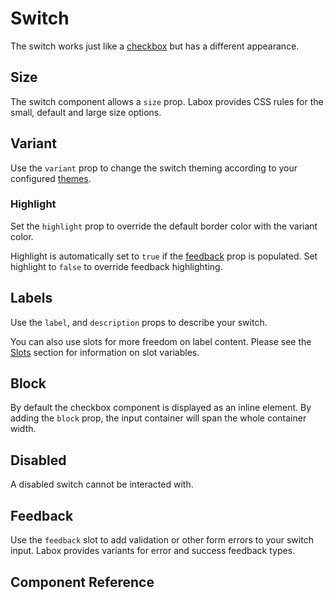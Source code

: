 # Switch <Tag text="<LSwitch>" />

The switch works just like a [checkbox](/labox/components/checkbox) but has a different appearance.

<Snippet :code="example" />

## Size

The switch component allows a `size` prop. Labox provides CSS rules for the small, default and large size options.

<Snippet :code="sizes" />

## Variant

Use the `variant` prop to change the switch theming according to your configured [themes](/labox/configuration/themes/).

<Snippet :code="variants" />

### Highlight

Set the `highlight` prop to override the default border color with the variant color.

<Snippet :code="highlight" />

Highlight is automatically set to `true` if the [feedback](#feedback) prop is populated. Set highlight to `false` to override feedback highlighting.

<Snippet :code="highlightFeedback" />

## Labels

Use the `label`, and `description` props to describe your switch.

<Snippet :code="labels" />

You can also use slots for more freedom on label content. Please see the [Slots](#slots) section for information on slot variables.

<Snippet :code="labelsSlots" />

## Block

By default the checkbox component is displayed as an inline element. By adding the `block` prop, the input container will span the whole container width.

<Snippet :code="block" />

## Disabled

A disabled switch cannot be interacted with.

<Snippet :code="disabled" />

## Feedback

Use the `feedback` slot to add validation or other form errors to your switch input. Labox provides variants for error and success feedback types.

<Snippet :code="feedback" />

## Component Reference

<ComponentMeta src="switch" />

<script lang="ts" setup>
const example = `<LSwitch label="Switch" />`

const sizes = `
<div class="grid-3">
  <LSwitch size="sm" label="Small" block />
  <LSwitch size="md" label="Default" block />
  <LSwitch size="lg" label="Large" block />
</div>
`

const variants = `
<div class="grid-4">
  <LSwitch variant="primary" label="primary" />
  <LSwitch variant="secondary" label="secondary" />
  <LSwitch variant="error" label="error" />
  <LSwitch variant="success" label="success" />
</div>
`

const highlight = `
<div class="grid-4">
  <LSwitch highlight variant="primary" label="primary" />
  <LSwitch highlight variant="secondary" label="secondary" />
  <LSwitch highlight variant="error" label="error" />
  <LSwitch highlight variant="success" label="success" />
</div>
`

const highlightFeedback = `
<div class="grid-3">
  <LSwitch feedback="Error!" label="Feedback" />
  <LSwitch :highlight="false" feedback="Error!" label="Override" />
</div>
`

const labels = `
<LSwitch 
  label="Label"
  description="Description"
/>
`

const labelsSlots = `
<LSwitch placeholder="Placeholder">
  <template #label="{ id }">
    <label :for="id">Label</label>
  </template>
  <template #description>
    <span style="color: purple" v-text="'Description'" />
  </template>
</LSwitch>
`

const block = `
<LSwitch block label="Block" />
<LSwitch block label="Block 2" />
`

const disabled = `
<LSwitch disabled label="Disabled" block />
<LSwitch checked disabled label="Disabled" block />`

const feedback = `
<LSwitch label="Switch" block feedback="Error!" description="Hello world!" />
<LSwitch label="Switch" block feedback="Success!" feedback-type="success" />
`
</script>
